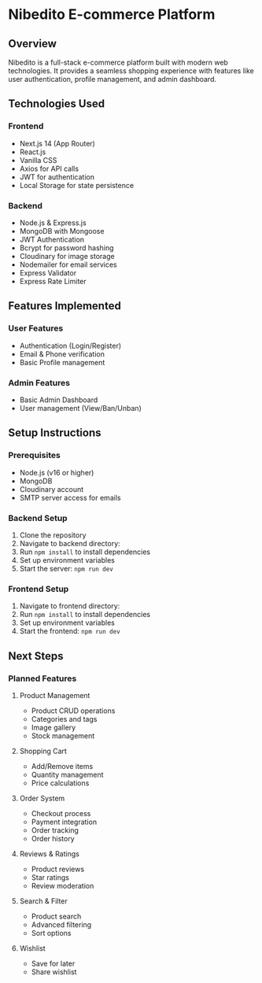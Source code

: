 # Nibedito E-commerce Platform

## Overview
Nibedito is a full-stack e-commerce platform built with modern web technologies. It provides a seamless shopping experience with features like user authentication, profile management, and admin dashboard.

## Technologies Used

### Frontend
- Next.js 14 (App Router)
- React.js
- Vanilla CSS
- Axios for API calls
- JWT for authentication
- Local Storage for state persistence

### Backend
- Node.js & Express.js
- MongoDB with Mongoose
- JWT Authentication
- Bcrypt for password hashing
- Cloudinary for image storage
- Nodemailer for email services
- Express Validator
- Express Rate Limiter

## Features Implemented

### User Features
- Authentication (Login/Register)
- Email & Phone verification
- Basic Profile management

### Admin Features
- Basic Admin Dashboard
- User management (View/Ban/Unban)

## Setup Instructions

### Prerequisites
- Node.js (v16 or higher)
- MongoDB
- Cloudinary account
- SMTP server access for emails

### Backend Setup
1. Clone the repository
2. Navigate to backend directory: 
3. Run `npm install` to install dependencies
4. Set up environment variables
5. Start the server: `npm run dev`

### Frontend Setup
1. Navigate to frontend directory: 
2. Run `npm install` to install dependencies
3. Set up environment variables
4. Start the frontend: `npm run dev`



## Next Steps

### Planned Features
1. Product Management
   - Product CRUD operations
   - Categories and tags
   - Image gallery
   - Stock management

2. Shopping Cart
   - Add/Remove items
   - Quantity management
   - Price calculations

3. Order System
   - Checkout process
   - Payment integration
   - Order tracking
   - Order history

4. Reviews & Ratings
   - Product reviews
   - Star ratings
   - Review moderation

5. Search & Filter
   - Product search
   - Advanced filtering
   - Sort options

6. Wishlist
   - Save for later
   - Share wishlist
